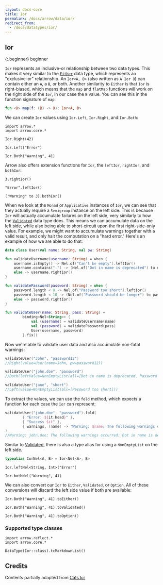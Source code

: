 ```yaml
---
layout: docs-core
title: Ior
permalink: /docs/arrow/data/ior/
redirect_from:
  - /docs/datatypes/ior/
---
```


## Ior

{:.beginner}
beginner

`Ior` represents an inclusive-or relationship between two data types.
This makes it very similar to the [`Either`](/docs/arrow/core/either) data type, which represents an "exclusive-or" relationship.
An `Ior<A, B>` (also written as `A Ior B`) can contain either an `A`, a `B`, or both.
Another similarity to `Either` is that `Ior` is right-biased,
which means that the `map` and `flatMap` functions will work on the right side of the `Ior`, in our case the `B` value.
You can see this in the function signature of `map`:

```kotlin
fun <D> map(f: (B) -> D): Ior<A, D>
```

We can create `Ior` values using `Ior.Left`, `Ior.Right`, and `Ior.Both`:

```kotlin:ank
import arrow.*
import arrow.core.*

Ior.Right(42)
```

```kotlin:ank
Ior.Left("Error")
```

```kotlin:ank
Ior.Both("Warning", 41)
```

Arrow also offers extension functions for `Ior`, the `leftIor`, `rightIor`, and `bothIor`:

```kotlin:ank
3.rightIor()
```

```kotlin:ank
"Error".leftIor()
```

```kotlin:ank
("Warning" to 3).bothIor()
```


When we look at the `Monad` or `Applicative` instances of `Ior`, we can see that they actually require a `Semigroup` instance on the left side.
This is because `Ior` will actually accumulate failures on the left side, very similarly to how the [`Validated`](/docs/arrow/data/validated) data type does.
This means we can accumulate data on the left side, while also being able to short-circuit upon the first right-side-only value.
For example, we might want to accumulate warnings together with a valid result, and only halt the computation on a "hard error."
Here's an example of how we are able to do that:

```kotlin
data class User(val name: String, val pw: String)

fun validateUsername(username: String) = when {
    username.isEmpty() -> Nel.of("Can't be empty").leftIor()
    username.contains(".") -> (Nel.of("Dot in name is deprecated") to username).bothIor()
    else -> username.rightIor()
}

fun validatePassword(password: String) = when {
    password.length < 8 -> Nel.of("Password too short").leftIor()
    password.length < 10 -> (Nel.of("Password should be longer") to password).bothIor()
    else -> password.rightIor()
}

fun validateUser(name: String, pass: String) =
        binding<Nel<String>> {
            val (username) = validateUsername(name)
            val (password) = validatePassword(pass)
            User(username, password)
        }.fix()
```

Now we're able to validate user data and also accumulate non-fatal warnings:

```kotlin
validateUser("John", "password12")
//Right(value=User(name=John, pw=password12))
```

```kotlin
validateUser("john.doe", "password")
//Both(leftValue=NonEmptyList(all=[Dot in name is deprecated, Password should be longer]), rightValue=User(name=john.doe, pw=password))
```

```kotlin
validateUser("jane", "short")
//Left(value=NonEmptyList(all=[Password too short]))
```

To extract the values, we can use the `fold` method, which expects a function for each case the `Ior` can represent:

```kotlin
validateUser("john.doe", "password").fold(
        { "Error: ${it.head}" },
        { "Success $it" },
        { warnings, (name) -> "Warning: $name; The following warnings occurred: ${warnings.show()}" }
)
//Warning: john.doe; The following warnings occurred: Dot in name is deprecated, Password should be longer
```
Similar to [Validated](/docs/arrow/data/validated), there is also a type alias for using a `NonEmptyList` on the left side.

```kotlin
typealias IorNel<A, B> = Ior<Nel<A>, B>
```

```kotlin:ank
Ior.leftNel<String, Int>("Error")
```

```kotlin:ank
Ior.bothNel("Warning", 41)
```

We can also convert our `Ior` to `Either`, `Validated`, or `Option`.
All of these conversions will discard the left side value if both are available:

```kotlin:ank
Ior.Both("Warning", 41).toEither()
```

```kotlin:ank
Ior.Both("Warning", 41).toValidated()
```

```kotlin:ank
Ior.Both("Warning", 41).toOption()
```

### Supported type classes

```kotlin:ank:replace
import arrow.reflect.*
import arrow.core.*

DataType(Ior::class).tcMarkdownList()
```

## Credits

Contents partially adapted from [Cats Ior](https://typelevel.org/cats/datatypes/ior.html)
